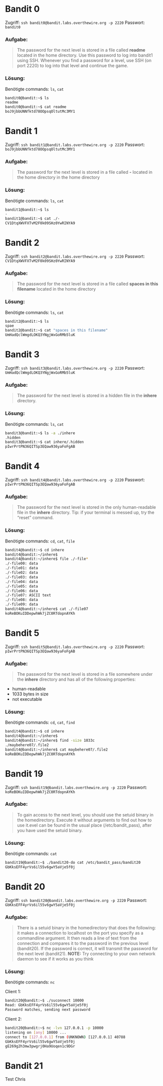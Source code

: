 # Bandit 0
Zugriff: `ssh bandit0@bandit.labs.overthewire.org -p 2220`
Passwort: `bandit0`

### Aufgabe: 
>The password for the next level is stored in a file called **readme** located in the home directory. Use this password to log into bandit1 using SSH. Whenever you find a password for a level, use SSH (on port 2220) to log into that level and continue the game.

### Lösung:
Benötigte commands: `ls`, `cat` 
```bash
bandit0@bandit:~$ ls
readme
bandit0@bandit:~$ cat readme
boJ9jbbUNNfktd78OOpsqOltutMc3MY1
```
# Bandit 1
Zugriff: `ssh bandit1@bandit.labs.overthewire.org -p 2220`
Passwort: `boJ9jbbUNNfktd78OOpsqOltutMc3MY1`

### Aufgabe: 
>The password for the next level is stored in a file called **-** located in the home directory in the home directory

### Lösung:
Benötigte commands: `ls`, `cat` 
```bash
bandit1@bandit:~$ ls
-
bandit1@bandit:~$ cat ./-
CV1DtqXWVFXTvM2F0k09SHz0YwRINYA9
```

# Bandit 2

Zugriff: `ssh bandit2@bandit.labs.overthewire.org -p 2220`
Passwort: `CV1DtqXWVFXTvM2F0k09SHz0YwRINYA9`

### Aufgabe: 
>The password for the next level is stored in a file called **spaces in this filename** located in the home directory

### Lösung:
Benötigte commands: `ls`, `cat` 
```bash
bandit2@bandit:~$ ls
spae
bandit2@bandit:~$ cat "spaces in this filename"
UmHadQclWmgdLOKQ3YNgjWxGoRMb5luK
```

# Bandit 3

Zugriff: `ssh bandit3@bandit.labs.overthewire.org -p 2220`
Passwort: `UmHadQclWmgdLOKQ3YNgjWxGoRMb5luK`

### Aufgabe: 
>The password for the next level is stored in a hidden file in the **inhere** directory.

### Lösung:
Benötigte commands: `ls`, `cat` 
```bash
bandit3@bandit:~$ ls -a ./inhere
.hidden
bandit3@bandit:~$ cat inhere/.hidden
pIwrPrtPN36QITSp3EQaw936yaFoFgAB
```

# Bandit 4

Zugriff: `ssh bandit4@bandit.labs.overthewire.org -p 2220`
Passwort: `pIwrPrtPN36QITSp3EQaw936yaFoFgAB`

### Aufgabe: 
>The password for the next level is stored in the only human-readable file in the **inhere** directory. Tip: if your terminal is messed up, try the “reset” command.

### Lösung:
Benötigte commands: `cd`, `cat`, `file` 
```bash
bandit4@bandit:~$ cd inhere
bandit4@bandit:~/inhere$
bandit4@bandit:~/inhere$ file ./-file*
./-file00: data
./-file01: data
./-file02: data
./-file03: data
./-file04: data
./-file05: data
./-file06: data
./-file07: ASCII text
./-file08: data
./-file09: data
bandit4@bandit:~/inhere$ cat ./-file07
koReBOKuIDDepwhWk7jZC0RTdopnAYKh
```

# Bandit 5

Zugriff: `ssh bandit5@bandit.labs.overthewire.org -p 2220`
Passwort: `pIwrPrtPN36QITSp3EQaw936yaFoFgAB`

### Aufgabe: 
>The password for the next level is stored in a file somewhere under the **inhere** directory and has all of the following properties:
-   human-readable
-   1033 bytes in size
-   not executable

### Lösung:
Benötigte commands: `cd`, `cat`, `find` 
```bash
bandit4@bandit:~$ cd inhere
bandit4@bandit:~/inhere$
bandit4@bandit:~/inhere$ find -size 1033c
./maybehere07/.file2
bandit4@bandit:~/inhere$ cat maybehere07/.file2
koReBOKuIDDepwhWk7jZC0RTdopnAYKh
```

# Bandit 19

Zugriff: `ssh bandit19@bandit.labs.overthewire.org -p 2220`
Passwort: `koReBOKuIDDepwhWk7jZC0RTdopnAYKh`

### Aufgabe:

> To gain access to the next level, you should use the setuid binary in the homedirectory. Execute it without arguments to find out how to use it.evel can be found in the usual place (/etc/bandit_pass), after you have used the setuid binary.

### Lösung:
Benötigte commands: `cat`
```bash
bandit19@bandit:~$ ./bandit20-do cat /etc/bandit_pass/bandit20
GbKksEFF4yrVs6il55v6gwY5aVje5f0j
```

# Bandit 20

Zugriff: `ssh bandit20@bandit.labs.overthewire.org -p 2220`
Passwort: `GbKksEFF4yrVs6il55v6gwY5aVje5f0j`

### Aufgabe:

> There is a setuid binary in the homedirectory that does the following: it makes a connection to localhost on the port you specify as a commandline argument. It then reads a line of text from the connection and compares it to the password in the previous level (bandit20). If the password is correct, it will transmit the password for the next level (bandit21).
**NOTE:** Try connecting to your own network daemon to see if it works as you think

### Lösung:
Benötigte commands: `nc`

Client 1:
```bash
bandit20@bandit:~$ ./suconnect 10000
Read: GbKksEFF4yrVs6il55v6gwY5aVje5f0j
Password matches, sending next password
```
Client 2:
```bash
bandit20@bandit:~$ nc -lvn 127.0.0.1 -p 10000
listening on [any] 10000 ...
connect to [127.0.0.1] from (UNKNOWN) [127.0.0.1] 40788
GbKksEFF4yrVs6il55v6gwY5aVje5f0j
gE269g2h3mw3pwgrj0Ha9Uoqen1c9DGr
```

# Bandit 21

Test Chris
